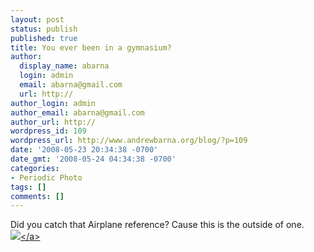 ```yaml
---
layout: post
status: publish
published: true
title: You ever been in a gymnasium?
author:
  display_name: abarna
  login: admin
  email: abarna@gmail.com
  url: http://
author_login: admin
author_email: abarna@gmail.com
author_url: http://
wordpress_id: 109
wordpress_url: http://www.andrewbarna.org/blog/?p=109
date: '2008-05-23 20:34:38 -0700'
date_gmt: '2008-05-24 04:34:38 -0700'
categories:
- Periodic Photo
tags: []
comments: []
---
```

<p>Did you catch that Airplane reference? Cause this is the outside of one.<br &#47;><a href="http:&#47;&#47;andrewbarna.org&#47;photos&#47;gallery&#47;main.php?g2_view=core.DownloadItem&g2_itemId=16273"><img src="http:&#47;&#47;andrewbarna.org&#47;photos&#47;gallery&#47;main.php?g2_view=core.DownloadItem&g2_itemId=16274&g2_serialNumber=2"><&#47;a></p>
